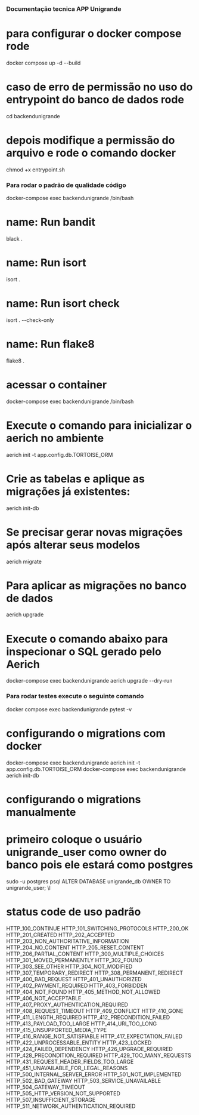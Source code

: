 ### Documentação tecnica APP Unigrande

# para configurar o docker compose rode

docker compose up -d --build

# caso de erro de permissão no uso do entrypoint do banco de dados rode

cd backendunigrande

# depois modifique a permissão do arquivo e rode o comando docker

chmod +x entrypoint.sh

### Para rodar o padrão de qualidade código

docker-compose exec backendunigrande /bin/bash

# name: Run bandit

black .

# name: Run isort

isort .

# name: Run isort check

isort . --check-only

# name: Run flake8

flake8 .

# acessar o container

docker-compose exec backendunigrande /bin/bash

# Execute o comando para inicializar o aerich no ambiente

aerich init -t app.config.db.TORTOISE_ORM

# Crie as tabelas e aplique as migrações já existentes:

aerich init-db

# Se precisar gerar novas migrações após alterar seus modelos

aerich migrate

# Para aplicar as migrações no banco de dados

aerich upgrade

# Execute o comando abaixo para inspecionar o SQL gerado pelo Aerich

docker-compose exec backendunigrande aerich upgrade --dry-run

### Para rodar testes execute o seguinte comando

docker compose exec backendunigrande pytest -v

# configurando o migrations com docker

docker-compose exec backendunigrande aerich init -t app.config.db.TORTOISE_ORM
docker-compose exec backendunigrande aerich init-db

# configurando o migrations manualmente

# primeiro coloque o usuário unigrande_user como owner do banco pois ele estará como postgres

sudo -u postgres psql
ALTER DATABASE unigrande_db OWNER TO unigrande_user;
\l

# status code de uso padrão

HTTP_100_CONTINUE
HTTP_101_SWITCHING_PROTOCOLS
HTTP_200_OK
HTTP_201_CREATED
HTTP_202_ACCEPTED
HTTP_203_NON_AUTHORITATIVE_INFORMATION
HTTP_204_NO_CONTENT
HTTP_205_RESET_CONTENT
HTTP_206_PARTIAL_CONTENT
HTTP_300_MULTIPLE_CHOICES
HTTP_301_MOVED_PERMANENTLY
HTTP_302_FOUND
HTTP_303_SEE_OTHER
HTTP_304_NOT_MODIFIED
HTTP_307_TEMPORARY_REDIRECT
HTTP_308_PERMANENT_REDIRECT
HTTP_400_BAD_REQUEST
HTTP_401_UNAUTHORIZED
HTTP_402_PAYMENT_REQUIRED
HTTP_403_FORBIDDEN
HTTP_404_NOT_FOUND
HTTP_405_METHOD_NOT_ALLOWED
HTTP_406_NOT_ACCEPTABLE
HTTP_407_PROXY_AUTHENTICATION_REQUIRED
HTTP_408_REQUEST_TIMEOUT
HTTP_409_CONFLICT
HTTP_410_GONE
HTTP_411_LENGTH_REQUIRED
HTTP_412_PRECONDITION_FAILED
HTTP_413_PAYLOAD_TOO_LARGE
HTTP_414_URI_TOO_LONG
HTTP_415_UNSUPPORTED_MEDIA_TYPE
HTTP_416_RANGE_NOT_SATISFIABLE
HTTP_417_EXPECTATION_FAILED
HTTP_422_UNPROCESSABLE_ENTITY
HTTP_423_LOCKED
HTTP_424_FAILED_DEPENDENCY
HTTP_426_UPGRADE_REQUIRED
HTTP_428_PRECONDITION_REQUIRED
HTTP_429_TOO_MANY_REQUESTS
HTTP_431_REQUEST_HEADER_FIELDS_TOO_LARGE
HTTP_451_UNAVAILABLE_FOR_LEGAL_REASONS
HTTP_500_INTERNAL_SERVER_ERROR
HTTP_501_NOT_IMPLEMENTED
HTTP_502_BAD_GATEWAY
HTTP_503_SERVICE_UNAVAILABLE
HTTP_504_GATEWAY_TIMEOUT
HTTP_505_HTTP_VERSION_NOT_SUPPORTED
HTTP_507_INSUFFICIENT_STORAGE
HTTP_511_NETWORK_AUTHENTICATION_REQUIRED

